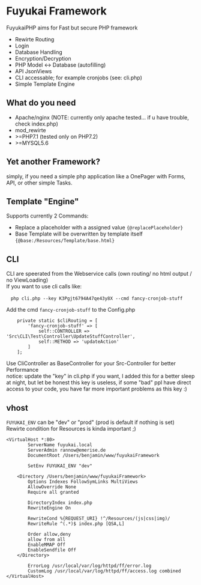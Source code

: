 # Fuyukai Framework
FuyukaiPHP aims for Fast but secure PHP framework

* Rewirte Routing
* Login
* Database Handling
* Encryption/Decryption
* PHP Model <-> Database (autofilling)
* API JsonViews
* CLI accessable; for example cronjobs (see: cli.php)
* Simple Template Engine

## What do you need
* Apache/nginx (NOTE: currently only apache tested... if u have trouble, check index.php)
* mod_rewirte
* \>=PHP7.1 (tested only on PHP7.2)
* \>=MYSQL5.6

## Yet another Framework?
simply, if you need a simple php application like a OnePager with Forms, API, or other simple Tasks.

## Template "Engine"
Supports currently 2 Commands:
* Replace a placeholder with a assigned value ```{@replacePlaceholder}``` 
* Base Template will be overwritten by template itself ```{@base:/Resources/Template/base.html}```

## CLI
CLI are speerated from the Webservice calls (own routing/ no html output / no ViewLoading)    
If you want to use cli calls like:

```　php cli.php --key K3Pgjt6794A47qe43y8X --cmd fancy-cronjob-stuff ```

Add the cmd `fancy-cronjob-stuff` to the Config.php

```
    private static $cliRouting = [
        'fancy-cronjob-stuff' => [
            self::CONTROLLER => 'Src\CLI\Test\Controller\UpdateStuffController',
            self::METHOD => 'updateAction'
        ]
    ];
```

Use CliController as BaseController for your Src-Controller for better Performance    
notice: update the "key" in cli.php if you want, I added this for a better sleep at night, but let be honest this key is useless, if some "bad" ppl have direct access to your code, you have far more important problems as this key :)

## vhost

```FUYUKAI_ENV``` can be "dev" or "prod" (prod is default if nothing is set)      
Rewirte condition for Resources is kinda important ;)

```
<VirtualHost *:80>
        ServerName fuyukai.local
        ServerAdmin rannow@emerise.de
        DocumentRoot /Users/benjamin/www/fuyukaiFramework

        SetEnv FUYUKAI_ENV "dev"

    <Directory /Users/benjamin/www/fuyukaiFramework>
        Options Indexes FollowSymLinks MultiViews
        AllowOverride None
        Require all granted

        DirectoryIndex index.php
        RewriteEngine On

        RewriteCond %{REQUEST_URI} !^/Resources/(js|css|img)/
        RewriteRule ^(.*)$ index.php [QSA,L]

        Order allow,deny
        allow from all
        EnableMMAP Off
        EnableSendfile Off
    </Directory>

        ErrorLog /usr/local/var/log/httpd/ff/error.log
        CustomLog /usr/local/var/log/httpd/ff/access.log combined
</VirtualHost>
```
